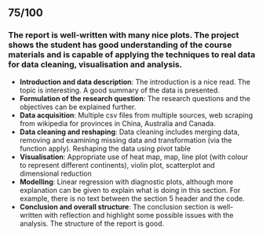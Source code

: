 ## 75/100 

### The report is well-written with many nice plots. The project shows the student has good understanding of the course materials and is capable of applying the techniques to real data for data cleaning, visualisation and analysis. 

* **Introduction and data description**: The introduction is a nice read. The topic is interesting. A good summary of the data is presented.
* **Formulation of the research question**: The research questions and the objectives can be explained further.
* **Data acquisition**: Multiple csv files from multiple sources, web scraping from wikipedia for provinces in China, Australia and Canada.
* **Data cleaning and reshaping**: Data cleaning includes merging data, removing and examining missing data and transformation (via the function apply). Reshaping the data using pivot table
* **Visualisation**: Appropriate use of heat map, map, line plot (with colour to represent different continents), violin plot, scatterplot and dimensional reduction
* **Modelling**: Linear regression with diagnostic plots, although more explanation can be given to explain what is doing in this section. For example, there is no text between the section 5 header and the code.
* **Conclusion and overall structure**: The conclusion section is well-written with reflection and highlight some possible issues with the analysis. The structure of the report is good.
